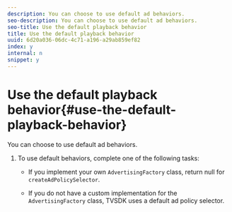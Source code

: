 ```yaml
---
description: You can choose to use default ad behaviors.
seo-description: You can choose to use default ad behaviors.
seo-title: Use the default playback behavior
title: Use the default playback behavior
uuid: 6d20a036-06dc-4c71-a196-a29ab859ef82
index: y
internal: n
snippet: y
---
```


# Use the default playback behavior{#use-the-default-playback-behavior}

You can choose to use default ad behaviors.

1. To use default behaviors, complete one of the following tasks:

    * If you implement your own `AdvertisingFactory` class, return null for `createAdPolicySelector`. 
    
    * If you do not have a custom implementation for the `AdvertisingFactory` class, TVSDK uses a default ad policy selector.

